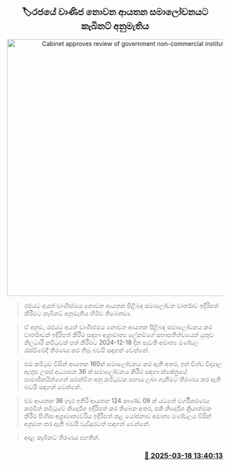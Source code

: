 <p align='center'><b><h2 align='center' title='Cabinet approves review of government non-commercial institutions'>🏷රජයේ වාණිජ නොවන ආයතන සමාලෝචනයට කැබිනට් අනුමැතිය</h2></b></p>
<p align='center'><img src='https://helakuru.sgp1.cdn.digitaloceanspaces.com/esana/images/lib/cabinet-updates[1].jpg' width='600' alt='Cabinet approves review of government non-commercial institutions'></p>

> රජයට අයත් වාණිජමය නොවන ආයතන පිළිබඳ සමාලෝචන වාර්තාව ඉදිරිපත් කිරීමට කැබිනට් අනුමැතිය හිමිව තිබෙනවා.

> ඒ අනුව, රජයට අයත් වාණිජමය නොවන ආයතන පිළිබඳ සමාලෝචනය කර වාර්තාවක් ඉදිරිපත් කිරීම සඳහා අග්‍රාමාත්‍ය ලේකම්ගේ සභාපතීත්වයෙන් යුතුව නිලධාරී කමිටුවක් පත් කිරීමට 2024-12-18 දින පැවති අමාත්‍ය මණ්ඩල රැස්වීමේදී තීරණය කර තිබූ බවයි සඳහන් වෙන්නේ.

> එම කමිටුව විසින් ආයතන 160ක් සමාලෝචනය කර ඇති අතර, ඉන් විශ්ව විද්‍යාල ඇතුළු උසස් අධ්‍යාපන 36 ක් සමාලෝචනය කිරීම සඳහා ක්ෂේත්‍රයේ සාමාජිකයින්ගෙන් සමන්විත අනු කමිටුවක සහාය ලබා ගැනීමට තීරණය කර ඇති බවයි සඳහන් වෙන්නේ.

> එම ආයතන 36 හැර ඉතිරි ආයතන 124 කාණ්ඩ 09 ක් යටතේ වර්ගීකරණය කරමින් කමිටුවේ නිර්දේශ ඉදිරිපත් කර තිබෙන අතර, එකී නිර්දේශ ක්‍රියාත්මක කිරීම පිණිස අග්‍රාමාත්‍යවරිය ඉදිරිපත් කළ යෝජනාව අමාත්‍ය මණ්ඩලය විසින් අනුමත කර ඇති බවයි වැඩිදුරටත් සඳහන් වෙන්නේ.

> අදාළ කැබිනට් තීරණය පහතින්. 



<h3 align='right'><a href='https://www.helakuru.lk/esana/p/108421/'>📅 2025-03-18 13:40:13</a></h3>
